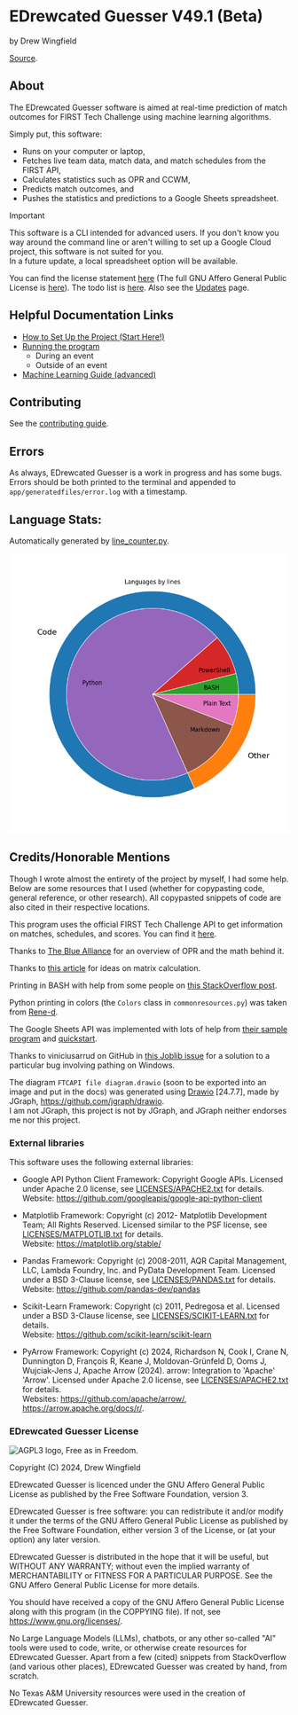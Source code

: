 # EDrewcated Guesser V49.1 (Beta)
by Drew Wingfield

[Source](https://github.com/DrewWing/EDrewcatedGuesser).

<!-- Copyright (C) 2024, Drew Wingfield

This document is part of EDrewcated Guesser by Drew Wingfield, found at https://github.com/DrewWing/EDrewcatedGuesser.
EDrewcated Guesser is free software: you can redistribute it and/or modify it under 
the terms of the AGNU Affero General Public License as published by the Free Software 
Foundation, either version 3 of the License, or (at your option) any later version.

EDrewcated Guesser is distributed in the hope that it will be useful, but WITHOUT ANY 
WARRANTY; without even the implied warranty of MERCHANTABILITY or FITNESS FOR A PARTICULAR 
PURPOSE. See the AGNU Affero General Public License for more details.

You should have received a copy of the AGNU Affero General Public License along with 
EDrewcated Guesser. If not, see <https://www.gnu.org/licenses/>.

See the documentation in the README.md file. -->


## About
The EDrewcated Guesser software is aimed at real-time prediction of match outcomes for FIRST Tech Challenge using machine learning algorithms.

Simply put, this software:
  - Runs on your computer or laptop, 
  - Fetches live team data, match data, and match schedules from the FIRST API, 
  - Calculates statistics such as OPR and CCWM, 
  - Predicts match outcomes, and 
  - Pushes the statistics and predictions to a Google Sheets spreadsheet.

> [!Important]
> This software is a CLI intended for advanced users. If you don't know you way around the command line or aren't willing to set up a Google Cloud project, this software is not suited for you. \
> In a future update, a local spreadsheet option will be available.

You can find the license statement [here](LICENSE.txt) (The full GNU Affero General Public License is [here](COPYING)).
The todo list is [here](docs/todos.md).
Also see the [Updates](docs/Updates.md) page.


## Helpful Documentation Links
 - [How to Set Up the Project (Start Here!)](docs/Setup.md)
 - [Running the program](docs/RunningTheProject.md)
   - During an event
   - Outside of an event
 - [Machine Learning Guide (advanced)](docs/MachineLearningGuide.md)


## Contributing
See the [contributing guide](.github/CONTRIBUTING).

## Errors
As always, EDrewcated Guesser is a work in progress and has some bugs. Errors should be both printed to the terminal and appended to `app/generatedfiles/error.log` with a timestamp.


## Language Stats:
Automatically generated by [line_counter.py](line_counter.py).

<img src="./languages.png" alt="A graph describing the current language composition." width="512"/> 
<!-- Created by line_counter.py -->
<br>


## Credits/Honorable Mentions
Though I wrote almost the entirety of the project by myself, I had some help. Below are some resources that I used (whether for copypasting code, general reference, or other research). All copypasted snippets of code are also cited in their respective locations.

This program uses the official FIRST Tech Challenge API to get information on matches, schedules, and scores.
You can find it [here](https://ftc-events.firstinspires.org/services/API).

Thanks to [The Blue Alliance](https://blog.thebluealliance.com/2017/10/05/the-math-behind-opr-an-introduction/) for an overview of OPR and the math behind it.

Thanks to [this article](https://www.johndcook.com/blog/2010/01/19/dont-invert-that-matrix/) for ideas on matrix calculation.

Printing in BASH with help from some people on [this StackOverflow post](https://stackoverflow.com/questions/1898712/make-sure-int-variable-is-2-digits-long-else-add-0-in-front-to-make-it-2-digits).

Python printing in colors (the `Colors` class in `commonresources.py`) was taken from [Rene-d](https://gist.github.com/rene-d/9e584a7dd2935d0f461904b9f2950007).

The Google Sheets API was implemented with lots of help from [their sample program](https://github.com/googleapis/google-api-python-client/blob/main/samples/service_account/tasks.py) and [quickstart](https://developers.google.com/sheets/api/quickstart/python).

Thanks to viniciusarrud on GitHub in [this Joblib issue](https://github.com/joblib/joblib/issues/1496#issuecomment-1788968714) for a solution to a particular bug involving pathing on Windows.

The diagram `FTCAPI file diagram.drawio` (soon to be exported into an image and put in the docs) was generated using [Drawio](https://app.diagrams.net/) [24.7.7], made by JGraph, https://github.com/jgraph/drawio. \
I am not JGraph, this project is not by JGraph, and JGraph neither endorses me nor this project.

### External libraries

This software uses the following external libraries:

 - Google API Python Client Framework: Copyright Google APIs. Licensed under Apache 2.0 license, see [LICENSES/APACHE2.txt](LICENSES/APACHE2.txt) for details. \
Website: https://github.com/googleapis/google-api-python-client

 - Matplotlib Framework: Copyright (c)
2012- Matplotlib Development Team; All Rights Reserved. Licensed similar to the PSF license, see [LICENSES/MATPLOTLIB.txt](LICENSES/MATPLOTLIB.txt) for details. \
Website: https://matplotlib.org/stable/

 - Pandas Framework: Copyright (c) 2008-2011, AQR Capital Management, LLC, Lambda Foundry, Inc. and PyData Development Team. Licensed under a BSD 3-Clause license, see [LICENSES/PANDAS.txt](LICENSES/PANDAS.txt) for details. \
Website: https://github.com/pandas-dev/pandas

 - Scikit-Learn Framework: Copyright (c) 2011, Pedregosa et al. Licensed under a BSD 3-Clause license, see [LICENSES/SCIKIT-LEARN.txt](LICENSES/SCIKIT-LEARN.txt) for details. \
Website: https://github.com/scikit-learn/scikit-learn

 - PyArrow Framework: Copyright (c) 2024, Richardson N, Cook I, Crane N, Dunnington D, François R, Keane J, Moldovan-Grünfeld D, Ooms J, Wujciak-Jens J, Apache Arrow (2024). arrow: Integration to 'Apache' 'Arrow'. Licensed under Apache 2.0 license, see [LICENSES/APACHE2.txt](LICENSES/APACHE2.txt) for details. \
Websites: https://github.com/apache/arrow/, https://arrow.apache.org/docs/r/.


### EDrewcated Guesser License
<img src="https://www.gnu.org/graphics/agplv3-with-text-162x68.png" alt="AGPL3 logo, Free as in Freedom." width="120"/> 

Copyright (C) 2024, Drew Wingfield

EDrewcated Guesser is licenced under the GNU Affero General Public License as published by the Free Software Foundation, version 3.

EDrewcated Guesser is free software: you can redistribute it and/or modify it under the terms of the GNU Affero General Public License as published by the Free Software Foundation, either version 3 of the License, or (at your option) any later version.

EDrewcated Guesser is distributed in the hope that it will be useful,
but WITHOUT ANY WARRANTY; without even the implied warranty of
MERCHANTABILITY or FITNESS FOR A PARTICULAR PURPOSE.  See the
GNU Affero General Public License for more details.

You should have received a copy of the GNU Affero General Public License
along with this program (in the COPPYING file). If not, see https://www.gnu.org/licenses/.


No Large Language Models (LLMs), chatbots, or any other so-called "AI" tools were used to code, write, or otherwise create resources for EDrewcated Guesser. Apart from a few (cited) snippets from StackOverflow (and various other places), EDrewcated Guesser was created by hand, from scratch.

No Texas A&M University resources were used in the creation of EDrewcated Guesser.
